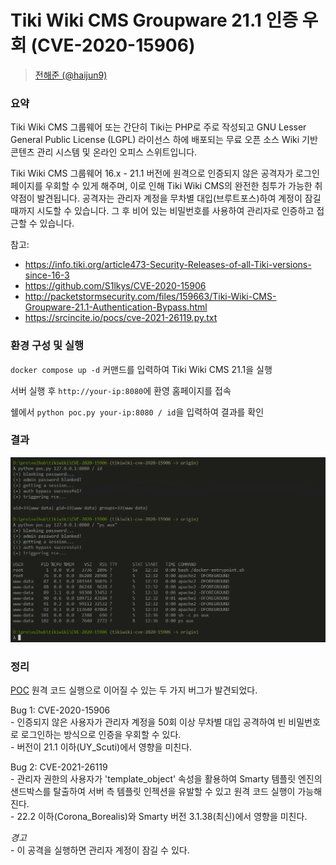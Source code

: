 # Tiki Wiki CMS Groupware 21.1 인증 우회 (CVE-2020-15906)

> [전해준 (@haijun9)](https://github.com/haijun9)

### 요약

Tiki Wiki CMS 그룹웨어 또는 간단히 Tiki는 PHP로 주로 작성되고 GNU Lesser General Public License (LGPL) 라이선스 하에 배포되는 무료 오픈 소스 Wiki 기반 콘텐츠 관리 시스템 및 온라인 오피스 스위트입니다.

Tiki Wiki CMS 그룹웨어 16.x - 21.1 버전에 원격으로 인증되지 않은 공격자가 로그인 페이지를 우회할 수 있게 해주며, 이로 인해 Tiki Wiki CMS의 완전한 침투가 가능한 취약점이 발견됩니다. 공격자는 관리자 계정을 무차별 대입(브루트포스)하여 계정이 잠길 때까지 시도할 수 있습니다. 그 후 비어 있는 비밀번호를 사용하여 관리자로 인증하고 접근할 수 있습니다.

참고:

-   https://info.tiki.org/article473-Security-Releases-of-all-Tiki-versions-since-16-3
-   https://github.com/S1lkys/CVE-2020-15906
-   http://packetstormsecurity.com/files/159663/Tiki-Wiki-CMS-Groupware-21.1-Authentication-Bypass.html
-   https://srcincite.io/pocs/cve-2021-26119.py.txt

### 환경 구성 및 실행

`docker compose up -d` 커맨드를 입력하여 Tiki Wiki CMS 21.1을 실행

서버 실행 후 `http://your-ip:8080`에 환영 홈페이지를 접속

쉘에서 `python poc.py your-ip:8080 / id`을 입력하여 결과를 확인

### 결과

![](result.png)

### 정리

[POC](https://srcincite.io/pocs/cve-2021-26119.py.txt) 원격 코드 실행으로 이어질 수 있는 두 가지 버그가 발견되었다.

Bug 1: CVE-2020-15906
<br> - 인증되지 않은 사용자가 관리자 계정을 50회 이상 무차별 대입 공격하여 빈
비밀번호로 로그인하는 방식으로 인증을 우회할 수 있다.
<br> - 버전이 21.1 이하(UY_Scuti)에서 영향을 미친다.

Bug 2: CVE-2021-26119
<br> - 관리자 권한의 사용자가 'template_object' 속성을 활용하여 Smarty 템플릿 엔진의 샌드박스를 탈출하여 서버 측 템플릿 인젝션을 유발할 수 있고 원격 코드 실행이 가능해진다.
<br> - 22.2 이하(Corona_Borealis)와 Smarty 버전 3.1.38(최신)에서 영향을 미친다.

_경고_
<br> - 이 공격을 실행하면 관리자 계정이 잠길 수 있다.

